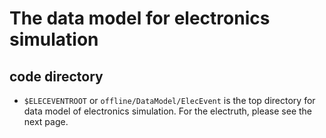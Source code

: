 # The data model for electronics simulation

## code directory
* `$ELECEVENTROOT` or `offline/DataModel/ElecEvent` is the top directory for data model of electronics simulation. For the electruth, please see the next page. 
